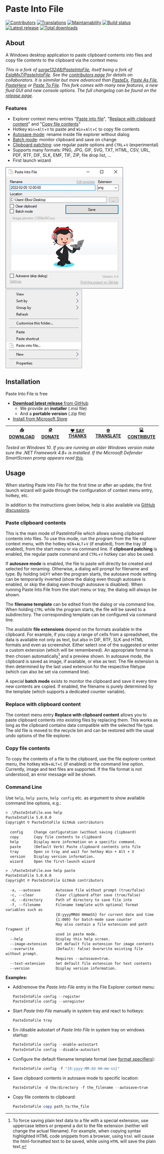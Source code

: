 # Paste Into File

[![Contributors](https://img.shields.io/github/contributors/eltos/PasteIntoFile)](https://github.com/eltos/PasteIntoFile/graphs/contributors)
[![Translations](https://badges.crowdin.net/PasteIntoFile/localized.svg)](https://crowdin.com/project/PasteIntoFile)
[![Maintainability](https://api.codeclimate.com/v1/badges/193a540baab0fcf6c916/maintainability)](https://codeclimate.com/github/eltos/PasteIntoFile/maintainability)
[![Build status](https://img.shields.io/github/actions/workflow/status/eltos/PasteIntoFile/dotnet-testbuild.yml?branch=main)](https://github.com/eltos/PasteIntoFile/actions)
[![Latest release](https://img.shields.io/github/v/release/eltos/PasteIntoFile)](https://github.com/eltos/PasteIntoFile/releases/latest)
[![Total downloads](https://img.shields.io/github/downloads/eltos/PasteIntoFile/total)](https://github.com/eltos/PasteIntoFile/releases)

## About

A Windows desktop application to paste clipboard contents into files and copy file contents to the clipboard via the context menu



_This is a fork of [sorge13248/PasteIntoFile](https://github.com/sorge13248/PasteIntoFile), itself being a fork of [EslaMx7/PasteIntoFile](https://github.com/EslaMx7/PasteIntoFile)._
_See the [contributors page](https://github.com/eltos/PasteIntoFile/graphs/contributors) for details on collaborators._
_It is simmilar but more advanced than [PasteEx](https://github.com/huiyadanli/PasteEx), [Paste As File](https://pasteasfile.org), [PasteHere](https://github.com/tomzorz/PasteHere) or [Paste To File](https://apps.microsoft.com/store/detail/paste-to-file/9PM34S06CFVJ)._
_This fork comes with many new features, a new fluid GUI and new console options._
_The full changelog can be found on the [release page](https://github.com/eltos/PasteIntoFile/releases)._



### Features

+ Explorer context menu entries "[Paste into file](#paste-clipboard-contents)", "[Replace with clipboard content](#replace-with-clipboard-content)" and "[Copy file contents](#copy-file-contents)"
+ Hotkey `Win`+`Alt`+`V` to paste and `Win`+`Alt`+`C` to copy file contents
+ [Autosave mode](https://github.com/eltos/PasteIntoFile/discussions/2): rename inside file explorer without dialog
+ [Batch mode](https://github.com/eltos/PasteIntoFile/discussions/4): monitor clipboard and save on change
+ [Clipboard patching](https://github.com/eltos/PasteIntoFile/discussions/11): use regular paste options and `CTRL`+`V` (experimental)
+ Supports many formats: PNG, JPG, GIF, SVG, TXT, HTML, CSV, URL, PDF, RTF, DIF, SLK, EMF, TIF, ZIP, file drop list, ...
+ First launch wizard

![Paste Into File](.github/screenshot.png)
![Paste Into File kontext menu](.github/screenshot-1.png)


## Installation

Paste Into File is free

+ [**Download latest release** from GitHub](https://github.com/eltos/PasteIntoFile/releases)
  + We provide an **installer** (.msi file)
  + And a **portable version** (.zip file)
+ [Install from Microsoft Store](https://apps.microsoft.com/store/detail/XP88X1XTPKZJDJ)

| [📥 DOWNLOAD](https://github.com/eltos/PasteIntoFile/releases) | [🪙 DONATE](https://github.com/sponsors/eltos) | [❤️ SAY THANKS](https://saythanks.io/to/eltos) | [🌐 TRANSLATE](https://github.com/eltos/PasteIntoFile/issues/18) | [💻 CONTRIBUTE](https://github.com/eltos/PasteIntoFile/contribute)
|---|---|---|---|---|

_Tested on Windows 10._
_If you are running an older Windows version make sure the .NET Framework 4.8+ is installed._
_If the Microsoft Defender SmartScreen promp appears read [this](https://github.com/eltos/PasteIntoFile/discussions/10)._


## Usage

When starting Paste Into File for the first time or after an update, the first launch wizard will guide through the configuration of context menu entry, hotkey, etc.

In addition to the instructions given below, help is also available via [GitHub discussions](https://github.com/eltos/PasteIntoFile/discussions/categories/q-a).


### Paste clipboard contents

This is the main mode of PasteIntoFile which allows saving clipboard contents into files.
To use this mode, run the program from the file explorer context menu, with the hotkey `WIN`+`ALT`+`V` (if enabled), from the tray (if enabled), from the start menu or via command line.
If **clipboard patching** is enabled, the regular paste command and `CTRL`+`V` hotkey can also be used.

If **autosave mode** is enabled, the file to paste will directly be created and selected for renaming.
Otherwise, a dialog will prompt for filename and type.
By holding `SHIFT` when the program starts, the autosave mode setting can be temporarily inverted (show the dialog even though autosave is enabled, or skip the dialog even though autosave is disabled).
When running Paste Into File from the start menu or tray, the dialog will always be shown.

The **filename template** can be edited from the dialog or via command line.
When holding `CTRL` while the program starts, the file will be saved to a subdirectory.
The corresponding template can be configured via command line.

The available **file extensions** depend on the formats available in the clipboard.
For example, if you copy a range of cells from a spreadsheet, the data is available not only as text, but also in DIF, RTF, SLK and HTML formats and even as screenshot.
Either select one of the suggested or enter a custom extension (which will be remembered).
An appropriate format is then chosen automatically[^save_plain_text] and a preview shown.
In autosave mode, the clipboard is saved as image, if available, or else as text.
The file extension is then determined by the last used extension for the respective filetype (which can also be set via command line).

A special **batch mode** exists to monitor the clipboard and save it every time new contents are copied.
If enabled, the filename is purely determined by the template (which supports a dedicated counter variable).

[^save_plain_text]: To force saving plain text data to a file with a special extension,
use uppercase letters or prepend a dot to the file extension (neither will change the actual filename).
For example, when copying syntax highlighted HTML code snippets from a browser,
using `html` will cause the html-formatted text to be saved,
while using `HTML` will save the plain text.


### Replace with clipboard content
The context menu entry **Replace with clipboard content** allows you to paste clipboard contents into existing files by replacing them.
This works as long as the clipboard contains data compatible with the selected file type.
The old file is moved to the recycle bin and can be restored with the usual undo options of the file explorer.


### Copy file contents

To copy the contents of a file to the clipboard, use the file explorer context menu, the hotkey `WIN`+`ALT`+`C` (if enabled) or the command line option.
Currently, image and text files are supported. If the file format is not understood, an error message will be shown.



### Command Line

Use `help`, `help paste`, `help config` etc. as argument to show available command line options, e.g.:
```
> .\PasteIntoFile.exe help
PasteIntoFile 5.0.0.0
Copyright © PasteIntoFile GitHub contributors

  config     Change configuration (without saving clipboard)
  copy       Copy file contents to clipboard
  help       Display more information on a specific command.
  paste      (Default Verb) Paste clipboard contents into file
  tray       Open in tray and wait for hotkey Win + Alt + V
  version    Display version information.
  wizard     Open the first-launch wizard
```
```
> .\PasteIntoFile.exe help paste
PasteIntoFile 5.0.0.0
Copyright © PasteIntoFile GitHub contributors

  -a, --autosave       Autosave file without prompt (true/false)
  -c, --clear          Clear clipboard after save (true/false)
  -d, --directory      Path of directory to save file into
  -f, --filename       Filename template with optional format variables such as
                       {0:yyyyMMdd HHmmSS} for current date and time
                       {1:000} for batch-mode save counter
                       May also contain a file extension and path fragment if
                       used in paste mode.
  --help               Display this help screen.
  --image-extension    Set default file extension for image contents
  --overwrite          (Default: false) Overwrite existing file without prompt.
                       Requires --autosave=true.
  --text-extension     Set default file extension for text contents
  --version            Display version information.
```

**Examples:**
- Add/remove the *Paste Into File* entry in the File Explorer context menu:
   ```powershell
   PasteIntoFile config --register
   PasteIntoFile config --unregister
   ```
- Start *Paste Into File* manually in system tray and react to hotkeys:
   ```powershell
   PasteIntoFile tray
   ```
- En-/disable autostart of *Paste Into File* in system tray on windows startup:
   ```powershell
   PasteIntoFile config --enable-autostart
   PasteIntoFile config --disable-autostart
   ```
- Configure the default filename template format (see [format specifiers](https://docs.microsoft.com/en-us/dotnet/standard/base-types/custom-date-and-time-format-strings)):
   ```powershell
   PasteIntoFile config -f "{0:yyyy-MM-dd HH-mm-ss}"
   ```
- Save clipboard contents in autosave mode to specific location:
  ```powershell
  PasteIntoFile -d the/directory -f the_filename --autosave=true
  ```
- Copy file contents to clipboard:
  ```powershell
  PasteIntoFile copy path_to/the_file
  ```

